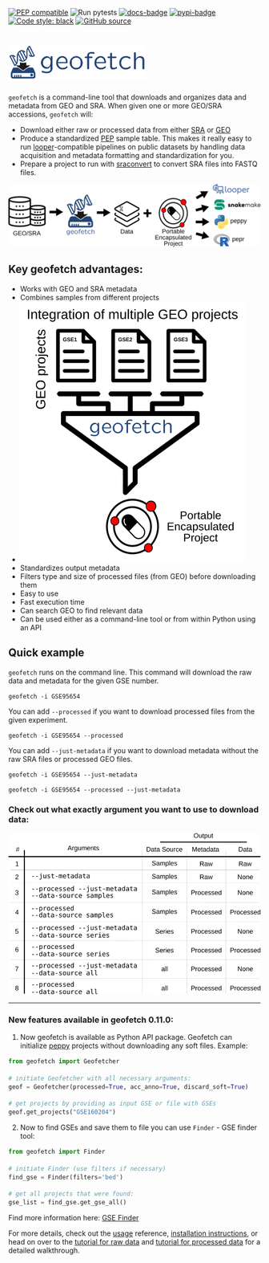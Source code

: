 [![PEP compatible](https://pepkit.github.io/img/PEP-compatible-green.svg)](https://pepkit.github.io)
![Run pytests](https://github.com/pepkit/geofetch/workflows/Run%20pytests/badge.svg)
[![docs-badge](https://readthedocs.org/projects/geofetch/badge/?version=latest)](https://geofetch.databio.org/en/latest/)
[![pypi-badge](https://img.shields.io/pypi/v/geofetch)](https://pypi.org/project/geofetch)
[![Code style: black](https://img.shields.io/badge/code%20style-black-000000.svg)](https://github.com/psf/black)
[![GitHub source](https://img.shields.io/badge/source-github-354a75?logo=github)](https://github.com/pepkit/geofetch)

# <img src="img/geofetch_logo.svg" class="img-header" style="height:70px">


`geofetch` is a command-line tool that downloads and organizes data and metadata from GEO and SRA. When given one or more GEO/SRA accessions, `geofetch` will:

  - Download either raw or processed data from either [SRA](https://www.ncbi.nlm.nih.gov/sra) or [GEO](https://www.ncbi.nlm.nih.gov/geo/)
  - Produce a standardized [PEP](http://pepkit.github.io) sample table. This makes it really easy to run [looper](https://pepkit.github.io/docs/looper/)-compatible pipelines on public datasets by handling data acquisition and metadata formatting and standardization for you.
  - Prepare a project to run with [sraconvert](sra-convert.md) to convert SRA files into FASTQ files.

![](./img/pipeline.svg)

## Key geofetch advantages:

- Works with GEO and SRA metadata
- Combines samples from different projects
- ![](./img/meta_integration.svg)
- Standardizes output metadata
- Filters type and size of processed files (from GEO) before downloading them
- Easy to use
- Fast execution time
- Can search GEO to find relevant data
- Can be used either as a command-line tool or from within Python using an API



## Quick example

`geofetch` runs on the command line. This command will download the raw data and metadata for the given GSE number.

```console
geofetch -i GSE95654
```

You can add `--processed` if you want to download processed files from the given experiment.


```console
geofetch -i GSE95654 --processed
```


You can add `--just-metadata` if you want to download metadata without the raw SRA files or processed GEO files.

```console
geofetch -i GSE95654 --just-metadata
```

```console
geofetch -i GSE95654 --processed --just-metadata
```

### Check out what exactly argument you want to use to download data:

![](./img/arguments_outputs.svg)

---
### New features available in geofetch 0.11.0:
1) Now geofetch is available as Python API package. Geofetch can initialize [peppy](http://peppy.databio.org/) projects without downloading any soft files. Example:

```python
from geofetch import Geofetcher

# initiate Geofetcher with all necessary arguments:
geof = Geofetcher(processed=True, acc_anno=True, discard_soft=True)

# get projects by providing as input GSE or file with GSEs
geof.get_projects("GSE160204")
```

2) Now to find GSEs and save them to file you can use `Finder` - GSE finder tool:

```python
from geofetch import Finder

# initiate Finder (use filters if necessary)
find_gse = Finder(filters='bed')

# get all projects that were found:
gse_list = find_gse.get_gse_all()
```
Find more information here: [GSE Finder](./gse-finder.md)


For more details, check out the [usage](usage.md) reference, [installation instructions](install.md), or head on over to the [tutorial for raw data](code/raw-data-downloading.md) and [tutorial for processed data](code/processed-data-downloading.md) for a detailed walkthrough.


